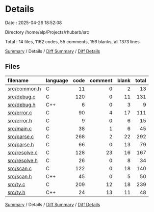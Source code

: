 # Details

Date : 2025-04-26 18:52:08

Directory /home/alp/Projects/rhubarb/src

Total : 14 files,  1162 codes, 55 comments, 156 blanks, all 1373 lines

[Summary](results.md) / Details / [Diff Summary](diff.md) / [Diff Details](diff-details.md)

## Files
| filename | language | code | comment | blank | total |
| :--- | :--- | ---: | ---: | ---: | ---: |
| [src/common.h](/src/common.h) | C | 11 | 0 | 2 | 13 |
| [src/debug.c](/src/debug.c) | C | 120 | 0 | 11 | 131 |
| [src/debug.h](/src/debug.h) | C++ | 6 | 0 | 3 | 9 |
| [src/error.c](/src/error.c) | C | 90 | 4 | 17 | 111 |
| [src/error.h](/src/error.h) | C | 9 | 0 | 6 | 15 |
| [src/main.c](/src/main.c) | C | 38 | 1 | 6 | 45 |
| [src/parse.c](/src/parse.c) | C | 268 | 2 | 22 | 292 |
| [src/parse.h](/src/parse.h) | C | 66 | 0 | 13 | 79 |
| [src/resolve.c](/src/resolve.c) | C | 128 | 23 | 16 | 167 |
| [src/resolve.h](/src/resolve.h) | C | 26 | 0 | 8 | 34 |
| [src/scan.c](/src/scan.c) | C | 122 | 0 | 18 | 140 |
| [src/scan.h](/src/scan.h) | C++ | 45 | 0 | 5 | 50 |
| [src/ty.c](/src/ty.c) | C | 209 | 12 | 18 | 239 |
| [src/ty.h](/src/ty.h) | C++ | 24 | 13 | 11 | 48 |

[Summary](results.md) / Details / [Diff Summary](diff.md) / [Diff Details](diff-details.md)
